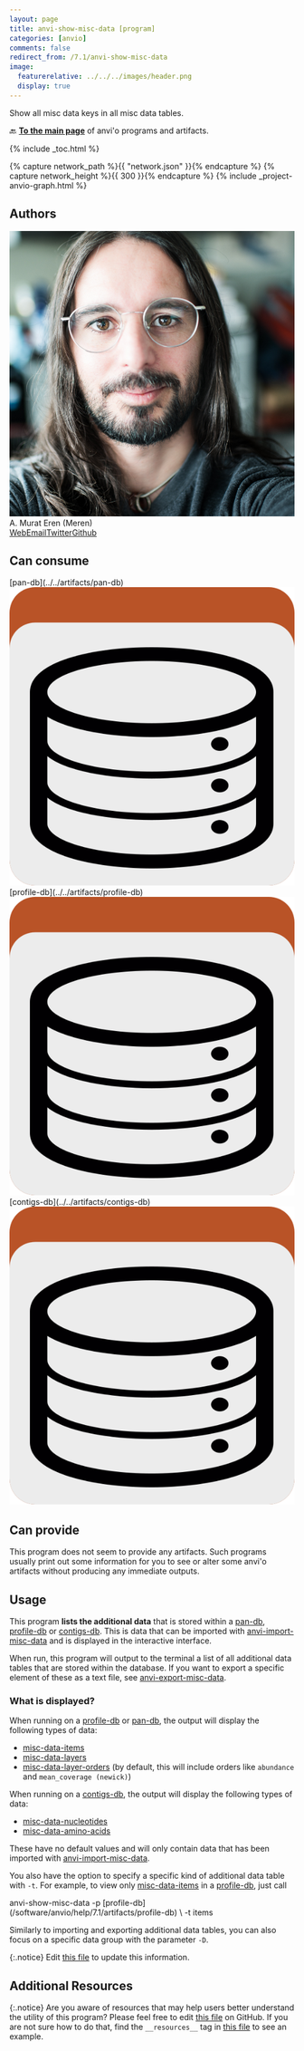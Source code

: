 ```yaml
---
layout: page
title: anvi-show-misc-data [program]
categories: [anvio]
comments: false
redirect_from: /7.1/anvi-show-misc-data
image:
  featurerelative: ../../../images/header.png
  display: true
---
```


Show all misc data keys in all misc data tables.

🔙 **[To the main page](../../)** of anvi'o programs and artifacts.


{% include _toc.html %}
<div id="svg" class="subnetwork"></div>
{% capture network_path %}{{ "network.json" }}{% endcapture %}
{% capture network_height %}{{ 300 }}{% endcapture %}
{% include _project-anvio-graph.html %}


## Authors

<div class="page-author"><div class="page-author-info"><div class="page-person-photo"><img class="page-person-photo-img" src="../../images/authors/meren.jpg" /></div><div class="page-person-info-box"><span class="page-author-name">A. Murat Eren (Meren)</span><div class="page-author-social-box"><a href="http://meren.org" class="person-social" target="_blank"><i class="fa fa-fw fa-home"></i>Web</a><a href="mailto:a.murat.eren@gmail.com" class="person-social" target="_blank"><i class="fa fa-fw fa-envelope-square"></i>Email</a><a href="http://twitter.com/merenbey" class="person-social" target="_blank"><i class="fa fa-fw fa-twitter-square"></i>Twitter</a><a href="http://github.com/meren" class="person-social" target="_blank"><i class="fa fa-fw fa-github"></i>Github</a></div></div></div></div>



## Can consume


<p style="text-align: left" markdown="1"><span class="artifact-r">[pan-db](../../artifacts/pan-db) <img src="../../images/icons/DB.png" class="artifact-icon-mini" /></span> <span class="artifact-r">[profile-db](../../artifacts/profile-db) <img src="../../images/icons/DB.png" class="artifact-icon-mini" /></span> <span class="artifact-r">[contigs-db](../../artifacts/contigs-db) <img src="../../images/icons/DB.png" class="artifact-icon-mini" /></span></p>


## Can provide


This program does not seem to provide any artifacts. Such programs usually print out some information for you to see or alter some anvi'o artifacts without producing any immediate outputs.


## Usage


This program **lists the additional data** that is stored within a <span class="artifact-n">[pan-db](/software/anvio/help/7.1/artifacts/pan-db)</span>, <span class="artifact-n">[profile-db](/software/anvio/help/7.1/artifacts/profile-db)</span> or <span class="artifact-n">[contigs-db](/software/anvio/help/7.1/artifacts/contigs-db)</span>. This is data that can be imported with <span class="artifact-n">[anvi-import-misc-data](/software/anvio/help/7.1/programs/anvi-import-misc-data)</span> and is displayed in the interactive interface. 

When run, this program will output to the terminal a list of all additional data tables that are stored within the database. If you want to export a specific element of these as a text file, see <span class="artifact-n">[anvi-export-misc-data](/software/anvio/help/7.1/programs/anvi-export-misc-data)</span>. 

### What is displayed? 

When running on a <span class="artifact-n">[profile-db](/software/anvio/help/7.1/artifacts/profile-db)</span> or <span class="artifact-n">[pan-db](/software/anvio/help/7.1/artifacts/pan-db)</span>, the output will display the following types of data:

- <span class="artifact-n">[misc-data-items](/software/anvio/help/7.1/artifacts/misc-data-items)</span> 
- <span class="artifact-n">[misc-data-layers](/software/anvio/help/7.1/artifacts/misc-data-layers)</span>
- <span class="artifact-n">[misc-data-layer-orders](/software/anvio/help/7.1/artifacts/misc-data-layer-orders)</span> (by default, this will include orders like `abundance` and `mean_coverage (newick)`)

When running on a <span class="artifact-n">[contigs-db](/software/anvio/help/7.1/artifacts/contigs-db)</span>, the output will display the following types of data:

- <span class="artifact-n">[misc-data-nucleotides](/software/anvio/help/7.1/artifacts/misc-data-nucleotides)</span> 
- <span class="artifact-n">[misc-data-amino-acids](/software/anvio/help/7.1/artifacts/misc-data-amino-acids)</span> 

These have no default values and will only contain data that has been imported with <span class="artifact-n">[anvi-import-misc-data](/software/anvio/help/7.1/programs/anvi-import-misc-data)</span>. 

You also have the option to specify a specific kind of additional data table with `-t`. For example, to view only <span class="artifact-n">[misc-data-items](/software/anvio/help/7.1/artifacts/misc-data-items)</span> in a <span class="artifact-n">[profile-db](/software/anvio/help/7.1/artifacts/profile-db)</span>, just call

<div class="codeblock" markdown="1">
anvi&#45;show&#45;misc&#45;data &#45;p <span class="artifact&#45;n">[profile&#45;db](/software/anvio/help/7.1/artifacts/profile&#45;db)</span> \
                    &#45;t items 
</div>

Similarly to importing and exporting additional data tables, you can also focus on a specific data group with the parameter `-D`.


{:.notice}
Edit [this file](https://github.com/merenlab/anvio/tree/master/anvio/docs/programs/anvi-show-misc-data.md) to update this information.


## Additional Resources



{:.notice}
Are you aware of resources that may help users better understand the utility of this program? Please feel free to edit [this file](https://github.com/merenlab/anvio/tree/master/bin/anvi-show-misc-data) on GitHub. If you are not sure how to do that, find the `__resources__` tag in [this file](https://github.com/merenlab/anvio/blob/master/bin/anvi-interactive) to see an example.
